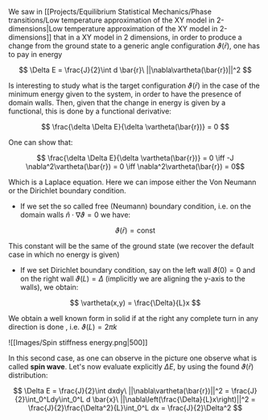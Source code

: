 We saw in [[Projects/Equilibrium Statistical Mechanics/Phase transitions/Low temperature approximation of the XY model in 2-dimensions|Low temperature approximation of the XY model in 2-dimensions]] that in a XY model in 2 dimensions, in order to produce a change from the ground state to a generic angle configuration $\vartheta(\bar{r})$, one has to pay in energy 

$$ \Delta E = \frac{J}{2}\int d \bar{r}\ ||\nabla\vartheta(\bar{r})||^2 $$

Is interesting to study what is the target configuration $\vartheta(\bar{r})$ in the case of the minimum energy given to the system, in order to have the presence of domain walls.
Then, given that the change in energy is given by a functional, this is done by a functional derivative:

$$ \frac{\delta \Delta E}{\delta \vartheta(\bar{r})} = 0 $$

One can show that:

$$ \frac{\delta \Delta E}{\delta \vartheta(\bar{r})} = 0 \iff -J \nabla^2\vartheta(\bar{r}) = 0 \iff \nabla^2\vartheta(\bar{r}) = 0$$

Which is a Laplace equation. Here we can impose either the Von Neumann or the Dirichlet boundary condition.
- If we set the so called free (Neumann) boundary condition, i.e. on the domain walls $\hat{n} \cdot \nabla\vartheta = 0$ we have:
 
 $$ \vartheta(\bar{r}) = \text{const} $$
 
 This constant will be the same of the ground state (we recover the default case in which no energy is given)
 - If we set Dirichlet boundary condition, say on the left wall $\vartheta(0) = 0$ and on the right wall $\vartheta(L) = \Delta$ (implicitly we are aligning the y-axis to the walls), we obtain:
  
  $$ \vartheta(x,y) = \frac{\Delta}{L}x $$

We obtain a well known form in solid if at the right any complete turn in any direction is done , i.e. $\vartheta(L) = 2\pi k$

![[Images/Spin stiffness energy.png|500]]

In this second case, as one can observe in the picture one observe what is called **spin wave**.
Let's now evaluate explicitly $\Delta E$, by using the found $\vartheta(\bar{r})$ distribution:

$$ \Delta E = \frac{J}{2}\int dxdy\ ||\nabla\vartheta(\bar{r})||^2 = \frac{J}{2}\int_0^Ldy\int_0^L d \bar{x}\ ||\nabla\left(\frac{\Delta}{L}x\right)||^2 = \frac{J}{2}\frac{\Delta^2}{L}\int_0^L dx = \frac{J}{2}\Delta^2  $$

